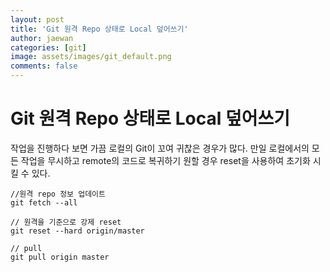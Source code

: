 ```yaml
---
layout: post
title: 'Git 원격 Repo 상태로 Local 덮어쓰기'
author: jaewan
categories: [git]
image: assets/images/git_default.png
comments: false
---
```


# Git 원격 Repo 상태로 Local 덮어쓰기

작업을 진행하다 보면 가끔 로컬의 Git이 꼬여 귀찮은 경우가 많다.
만일 로컬에서의 모든 작업을 무시하고 remote의 코드로 복귀하기 원할 경우
reset을 사용하여 초기화 시킬 수 있다.

```
//원격 repo 정보 업데이트
git fetch --all

// 원격을 기준으로 강제 reset
git reset --hard origin/master

// pull
git pull origin master
```